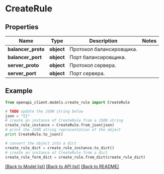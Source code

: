 # CreateRule


## Properties
Name | Type | Description | Notes
------------ | ------------- | ------------- | -------------
**balancer_proto** | **object** | Протокол балансировщика. | 
**balancer_port** | **object** | Порт балансировщика. | 
**server_proto** | **object** | Протокол сервера. | 
**server_port** | **object** | Порт сервера. | 

## Example

```python
from openapi_client.models.create_rule import CreateRule

# TODO update the JSON string below
json = "{}"
# create an instance of CreateRule from a JSON string
create_rule_instance = CreateRule.from_json(json)
# print the JSON string representation of the object
print CreateRule.to_json()

# convert the object into a dict
create_rule_dict = create_rule_instance.to_dict()
# create an instance of CreateRule from a dict
create_rule_form_dict = create_rule.from_dict(create_rule_dict)
```
[[Back to Model list]](../README.md#documentation-for-models) [[Back to API list]](../README.md#documentation-for-api-endpoints) [[Back to README]](../README.md)


